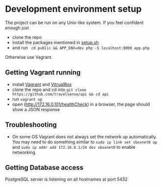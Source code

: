 # Development environment setup
The project can be run on any Unix-like system. If you feel confident enough just 
* clone the repo
* install the packages mentioned in [setup.sh](provision/setup.sh)
* and run ``` cd public && APP_ENV=dev php -S localhost:8000 app.php```

Otherwise use Vagrant.

## Getting Vagrant running
* install [Vagrant](https://www.vagrantup.com/) and [VitrualBox](https://www.virtualbox.org)
* clone the repo and cd into ```git clone https://github.com/travelsense/api && cd api```
* run ```vagrant up```
* open (http://172.16.0.101/healthCheck) in a browser, the page should show a JSON response

## Troubleshooting
* On some OS Vagrant does not always set the network up automatically. You may need to do something similar to `sudo ip link set vboxnet0 up` and `sudo ip addr add 172.16.0.1/24 dev vboxnet0` to enable networking.

## Getting Database access
PostgreSQL server is listening on all hostnames at port 5432
